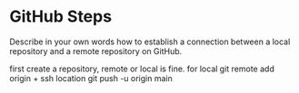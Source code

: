 # GitHub Steps

Describe in your own words how to establish a connection between a local repository and a remote repository on GitHub.

first create a repository, remote or local is fine.
for local git remote add origin + ssh location
git push -u origin main
